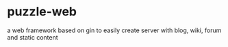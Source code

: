 # puzzle-web
a web framework based on gin to easily create server with blog, wiki, forum and static content
